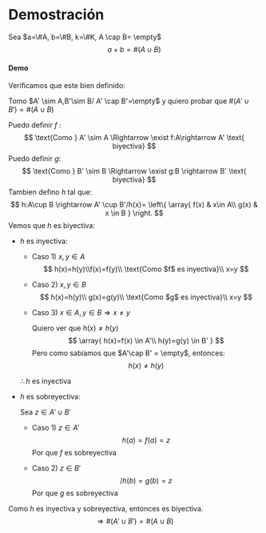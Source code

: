 # Demostración

Sea $a=\#A, b=\#B, k=\#K, A \cap B= \empty$
$$
a+b = \#(A\cup B)
$$

#### Demo

Verificamos que este bien definido:

Tomo $A' \sim A,B'\sim B/ A' \cap B'=\empty$ y quiero probar que $\#(A'\cup B') = \#(A\cup B)$

Puedo definir $f$ :
$$
\text{Como } A' \sim A \Rightarrow \exist f:A\rightarrow A' \text{ biyectiva}
$$
Puedo definir $g$:
$$
\text{Como } B' \sim B \Rightarrow \exist g:B \rightarrow B' \text{ biyectiva}
$$
Tambien defino $h$ tal que:
$$
h:A\cup B \rightarrow A' \cup B'/h(x)=
\left\{
	\array{
	f(x) &	x\in A\\
	g(x)	&	x \in B
	}
\right.
$$
Vemos que $h$ es biyectiva:

- $h$ es inyectiva:

  - Caso 1) $x,y \in A$
    $$
    h(x)=h(y)\\f(x)=f(y)\\
    \text{Como $f$ es inyectiva}\\
    x=y
    $$

  - Caso 2) $x,y \in B$
    $$
    h(x)=h(y)\\
    g(x)=g(y)\\
    \text{Como $g$ es inyectiva}\\
    x=y
    $$

  - Caso 3) $x\in A, y\in B \Rightarrow x\neq y$

    Quiero ver que $h(x) \neq h(y)$
    $$
    \array{
    	h(x)=f(x) \in A'\\
    	h(y)=g(y) \in B'
    }
    $$
    Pero como sabíamos que $A'\cap B' = \empty$, entonces:
    $$
    h(x) \neq h(y)
    $$

  $\therefore h$ es inyectiva

- $h$ es sobreyectiva:

  Sea $z \in A' \cup B'$

  - Caso 1) $z \in A'$
    $$
    h(a)=f(a)=z
    $$
    Por que $f$ es sobreyectiva

  - Caso 2) $z \in B'$
    $$
    /h(b)=g(b)=z
    $$
    Por que $g$ es sobreyectiva

Como $h$ es inyectiva y sobreyectiva, entonces es biyectiva.
$$
\Rightarrow\#(A'\cup B') = \#(A\cup B)
$$
